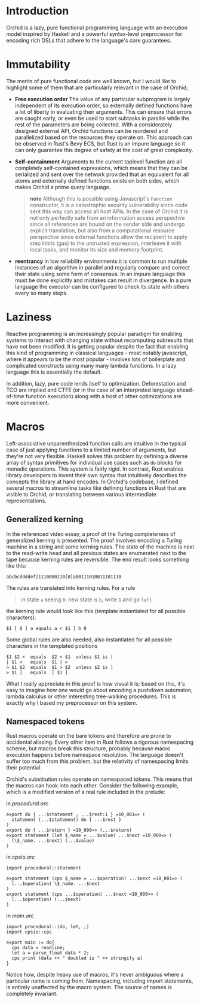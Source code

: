 # Introduction

Orchid is a lazy, pure functional programming language with an execution model inspired by Haskell and a powerful syntax-level preprocessor for encoding rich DSLs that adhere to the language's core guarantees.

# Immutability

The merits of pure functional code are well known, but I would like to highlight some of them that are particularly relevant in the case of Orchid;

- **Free execution order** The value of any particular subprogram is largely independent of its execution order, so externally defined functions have a lot of liberty in evaluating their arguments. This can ensure that errors are caught early, or even be used to start subtasks in parallel while the rest of the parameters are being collected. With a considerately designed external API, Orchid functions can be reordered and parallelized based on the resources they operate on. This approach can be observed in Rust's Bevy ECS, but Rust is an impure language so it can only guarantee this degree of safety at the cost of great complexity.

- **Self-containment** Arguments to the current toplevel function are all completely self-contained expressions, which means that they can be serialized and sent over the network provided that an equivalent for all atoms and externally defined functions exists on both sides, which makes Orchid a prime query language.
  > **note**
  > Although this is possible using Javascript's `Function` constructor, it is a catastrophic security vulnerability since code sent this way can access all host APIs. In the case of Orchid it is not only perfectly safe from an information access perspective since all references are bound on the sender side and undergo explicit translation, but also from a computational resource perspective since external functions allow the recipient to apply step limits (gas) to the untrusted expression, interleave it with local tasks, and monitor its size and memory footprint.

- **reentrancy** in low reliability environments it is common to run multiple instances of an algorithm in parallel and regularly compare and correct their state using some form of consensus. In an impure language this must be done explicitly and mistakes can result in divergence. In a pure language the executor can be configured to check its state with others every so many steps.

# Laziness

Reactive programming is an increasingly popular paradigm for enabling systems to interact with changing state without recomputing subresults that have not been modified. It is getting popular despite the fact that enabling this kind of programming in classical languages - most notably javascript, where it appears to be the most popular - involves lots of boilerplate and complicated constructs using many many lambda functions. In a lazy language this is essentially the default.

In addition, lazy, pure code lends itself to optimization. Deforestation and TCO are implied and CTFE (or in the case of an interpreted language ahead-of-time function execution) along with a host of other optimizations are more convenient.

# Macros

Left-associative unparenthesized function calls are intuitive in the typical case of just applying functions to a limited number of arguments, but they're not very flexible. Haskell solves this problem by defining a diverse array of syntax primitives for individual use cases such as `do` blocks for monadic operations. This system is fairly rigid. In contrast, Rust enables library developers to invent their own syntax that intuitively describes the concepts the library at hand encodes. In Orchid's codebase, I defined several macros to streamline tasks like defining functions in Rust that are visible to Orchid, or translating between various intermediate representations.

## Generalized kerning

In the referenced video essay, a proof of the Turing completeness of generalized kerning is presented. The proof involves encoding a Turing machine in a string and some kerning rules. The state of the machine is next to the read-write head and all previous states are enumerated next to the tape because kerning rules are reversible. The end result looks something like this:

```
abcbcddddef|1110000110[0]a00111010011101110
```

The rules are translated into kerning rules. For a rule

> in state `a` seeing `0`: new state is `b`, write `1` and go `left`

the kerning rule would look like this (template instantiated for all possible characters):

```
$1 [ 0 ] a equals a < $1 ] b 0
```

Some global rules are also needed, also instantiated for all possible characters in the templated positions

```
$1 $2 <  equals  $2 < $1  unless $1 is |
| $1 <   equals  $1 | >
> $1 $2  equals  $1 > $2  unless $2 is ]
> $1 ]   equals  [ $1 ]
```

What I really appreciate in this proof is how visual it is; based on this, it's easy to imagine how one would go about encoding a pushdown automaton, lambda calculus or other interesting tree-walking procedures. This is exactly why I based my preprocessor on this system.

## Namespaced tokens

Rust macros operate on the bare tokens and therefore are prone to accidental aliasing. Every other item in Rust follows a rigorous namespacing scheme, but macros break this structure, probably because macro execution happens before namespace resolution. The language doesn't suffer too much from this problem, but the relativity of namespacing
limits their potential.

Orchid's substitution rules operate on namespaced tokens. This means that the macros can hook into each other. Consider the following example, which is a modified version of a real rule included in the prelude:

in _procedural.orc_
```orchid
export do { ...$statement ; ...$rest:1 } =10_001=> (
  statement (...$statement) do { ...$rest } 
)
export do { ...$return } =10_000=> (...$return)
export statement (let $_name = ...$value) ...$next =10_000=> (
  (\$_name. ...$next) (...$value)
)
```

in _cpsio.orc_
```orchid
import procedural::statement

export statement (cps $_name = ...$operation) ...$next =10_001=> (
  (...$operation) \$_name. ...$next
)
export statement (cps ...$operation) ...$next =10_000=> (
  (...$operation) (...$next)
)
```

in _main.orc_
```orchid
import procedural::(do, let, ;)
import cpsio::cps

export main := do{
  cps data = readline;
  let a = parse_float data * 2;
  cps print (data ++ " doubled is " ++ stringify a)
}
```

Notice how, despite heavy use of macros, it's never ambiguous where a particular name is coming from. Namespacing, including import statements, is entirely unaffected by the macro system. The source of names is completely invariant.
